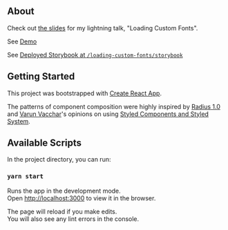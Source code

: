 ## About

Check out [the slides](https://docs.google.com/presentation/d/1dCbPvrSEdLPuiTWPfT0b9yLi_7BstqgkkrXk7moJsF0/edit?usp=sharing) for my lightning talk, "Loading Custom Fonts".

See [Demo](https://usrrname.github.io/loading-custom-fonts/)

See [Deployed Storybook at `/loading-custom-fonts/storybook`](https://usrrname.github.io/loading-custom-fonts/storybook/)

## Getting Started

This project was bootstrapped with [Create React App](https://github.com/facebook/create-react-app).

The patterns of component composition were highly inspired by [Radius 1.0](https://github.com/rangle/radius) and [Varun Vacchar](https://github.com/winkerVSbecks)'s opinions on using [Styled Components and Styled System](https://varun.ca/styled-system/).

## Available Scripts

In the project directory, you can run:

### `yarn start`

Runs the app in the development mode.\
Open [http://localhost:3000](http://localhost:3000) to view it in the browser.

The page will reload if you make edits.\
You will also see any lint errors in the console.
